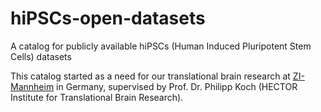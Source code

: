 # hiPSCs-open-datasets
A catalog for publicly available hiPSCs (Human Induced Pluripotent Stem Cells) datasets

This catalog started as a need for our translational brain research at [ZI-Mannheim](https://www.zi-mannheim.de) in Germany, supervised by Prof. Dr. Philipp Koch (HECTOR Institute for Translational Brain Research). 

